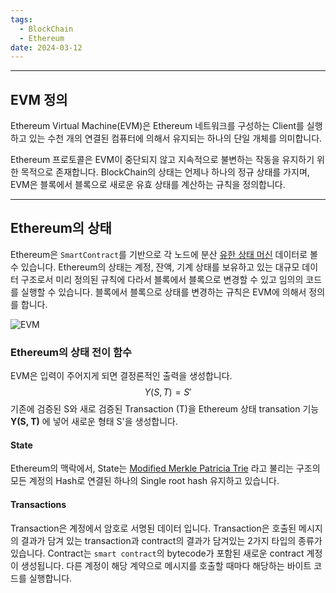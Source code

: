 ```yaml
---
tags:
  - BlockChain
  - Ethereum
date: 2024-03-12
---
```


----
## EVM 정의

Ethereum Virtual Machine(EVM)은 Ethereum 네트워크를 구성하는 Client를 실행하고 있는 수천 개의 연결된 컴퓨터에 의해서 유지되는 하나의 단일 개체를 의미합니다.

Ethereum 프로토콜은 EVM이 중단되지 않고 지속적으로 불변하는 작동을 유지하기 위한 목적으로 존재합니다. BlockChain의 상태는 언제나 하나의 정규 상태를 가지며, EVM은 블록에서 블록으로 새로운 유효 상태를 계산하는 규칙을 정의합니다.

---
## Ethereum의 상태 

Ethereum은 `SmartContract`를 기반으로 각 노드에 분산 [유한 상태 머신](https://ko.wikipedia.org/wiki/%EC%9C%A0%ED%95%9C_%EC%83%81%ED%83%9C_%EA%B8%B0%EA%B3%84) 데이터로 볼 수 있습니다. Ethereum의 상태는 계정, 잔액, 기계 상태를 보유하고 있는 대규모 데이터 구조로서 미리 정의된 규칙에 다라서 블록에서 블록으로 변경할 수 있고 임의의 코드를 실행할 수 있습니다. 블록에서 블록으로 상태를 변경하는 규칙은 EVM에 의해서 정의를 합니다.

![EVM](https://ethereum.org/content/developers/docs/evm/evm.png)

### Ethereum의 상태 전이 함수

EVM은 입력이 주어지게 되면 결정론적인 출력을 생성합니다. 
$$
Y(S , T) = S'
$$
기존에 검증된 S와 새로 검증된 Transaction (T)을 Ethereum 상태 transation 기능 **Y(S, T)** 에 넣어 새로운 형태 S'을 생성합니다.

#### State

Ethereum의 맥락에서, State는 [Modified Merkle Patricia Trie](https://ethereum.org/en/developers/docs/data-structures-and-encoding/patricia-merkle-trie/) 라고 불리는 구조의 모든 계정의 Hash로 연결된 하나의 Single root hash 유지하고 있습니다.
#### Transactions

Transaction은 계정에서 암호로 서명된 데이터 입니다. Transaction은 호출된 메시지의 결과가 담겨 있는 transaction과 contract의 결과가 담겨있는 2가지 타입의 종류가 있습니다.
Contract는 `smart contract`의 bytecode가 포함된 새로운 contract 계정이 생성됩니다. 다른 계정이 해당 계약으로 메시지를 호출할 때마다 해당하는 바이트 코드를 실행합니다.

